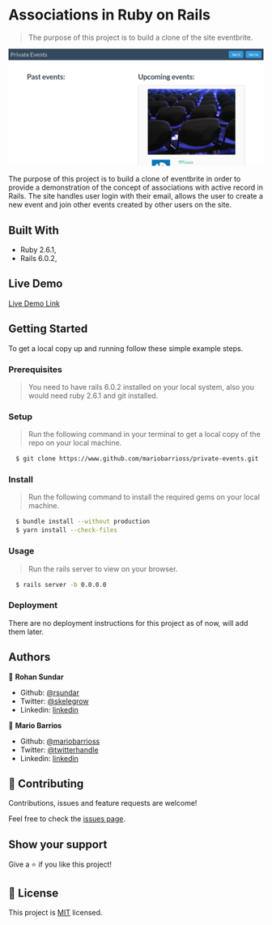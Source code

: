 # Associations in Ruby on Rails

> The purpose of this project is to build a clone of the site eventbrite.

![screenshot](./app_screenshot.png)

The purpose of this project is to build a clone of eventbrite in order to provide a demonstration of the concept of associations with active record in Rails. The site handles user login with their email, allows the user to create a new event and join other events created by other users on the site.

## Built With

- Ruby 2.6.1,
- Rails 6.0.2,

## Live Demo

[Live Demo Link](https://livedemo.com)


## Getting Started

To get a local copy up and running follow these simple example steps.

### Prerequisites

> You need to have rails 6.0.2 installed on your local system, also you would need ruby 2.6.1 and git installed. 

### Setup

> Run the following command in your terminal to get a local copy of the repo on your local machine.

```bash
  $ git clone https://www.github.com/mariobarrioss/private-events.git
```

### Install

> Run the following command to install the required gems on your local machine.

```bash
  $ bundle install --without production
  $ yarn install --check-files
```

### Usage

> Run the rails server to view on your browser.

```bash
  $ rails server -b 0.0.0.0
```

### Deployment

There are no deployment instructions for this project as of now, will add them later.

## Authors

👤 **Rohan Sundar**

- Github: [@rsundar](https://github.com/rsundar)
- Twitter: [@skelegrow](https://twitter.com/)
- Linkedin: [linkedin](https://linkedin.com/)

👤 **Mario Barrios**

- Github: [@mariobarrioss](https://github.com/mariobarrioss)
- Twitter: [@twitterhandle](https://twitter.com/)
- Linkedin: [linkedin](https://linkedin.com/)

## 🤝 Contributing

Contributions, issues and feature requests are welcome!

Feel free to check the [issues page](issues/).

## Show your support

Give a ⭐️ if you like this project!

## 📝 License

This project is [MIT](https://github.com/rsundar/members-only/tree/devise/LICENSE) licensed.

